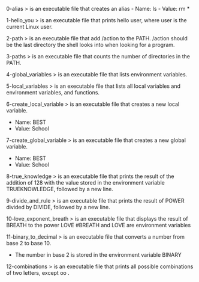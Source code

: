 0-alias > is an executable file that creates an alias - Name: ls - Value: rm *

1-hello_you > is an executable file that prints hello user, where user is the current Linux user.

2-path > is an executable file that add /action to the PATH. /action should be the last directory the shell looks into when looking for a program.

3-paths > is an executable file that counts the number of directories in the PATH.

4-global_variables > is an executable file that lists environment variables.

5-local_variables > is an executable file that lists all local variables and environment variables, and functions.

6-create_local_variable > is an executable file that creates a new local variable.
- Name: BEST
- Value: School

7-create_global_variable > is an executable file that creates a new global variable.
- Name: BEST
- Value: School

8-true_knowledge > is an executable file that prints the result of the addition of 128 with the value stored in the environment variable TRUEKNOWLEDGE, followed by a new line.

9-divide_and_rule > is an executable file that prints the result of POWER divided by DIVIDE, followed by a new line.

10-love_exponent_breath > is an executable file that displays the result of BREATH to the power LOVE
#BREATH and LOVE are environment variables

11-binary_to_decimal > is an executable file that converts a number from base 2 to base 10.
- The number in base 2 is stored in the environment variable BINARY

12-combinations > is an executable file that prints all possible combinations of two letters, except oo .
